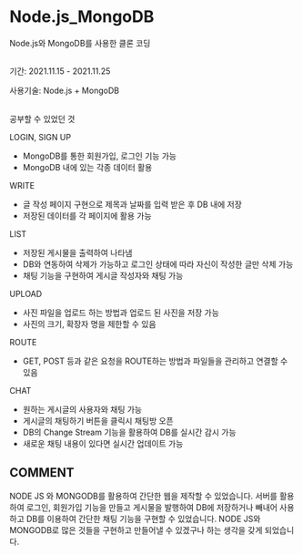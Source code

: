 # Node.js_MongoDB
Node.js와 MongoDB를 사용한 클론 코딩

## 
기간: 2021.11.15 - 2021.11.25

사용기술: Node.js + MongoDB

##
공부할 수 있었던 것 

LOGIN, SIGN UP
- MongoDB를 통한 회원가입, 로그인 기능 가능
- MongoDB 내에 있는 각종 데이터 활용

WRITE
- 글 작성 페이지 구현으로 제목과 날짜를 입력 받은 후 DB 내에 저장
- 저장된 데이터를 각 페이지에 활용 가능 

LIST
- 저장된 게시물을 출력하여 나타냄
- DB와 연동하여 삭제가 가능하고 로그인 상태에 따라 자신이 작성한 글만 삭제 가능
- 채팅 기능을 구현하여 게시글 작성자와 채팅 가능

UPLOAD
- 사진 파일을 업로드 하는 방법과 업로드 된 사진을 저장 가능
- 사진의 크기, 확장자 명을 제한할 수 있음

ROUTE
- GET, POST 등과 같은 요청을 ROUTE하는 방법과 파일들을 관리하고 연결할 수 있음

CHAT
- 원하는 게시글의 사용자와 채팅 가능
- 게시글의 채팅하기 버튼을 클릭시 채팅방 오픈
- DB의 Change Stream 기능을 활용하여 DB를 실시간 감시 가능
- 새로운 채팅 내용이 있다면 실시간 업데이트 가능 

## COMMENT

NODE JS 와 MONGODB를 활용하여 간단한 웹을 제작할 수 있었습니다.
서버를 활용하여 로그인, 회원가입 기능을 만들고 게시물을 발행하여 DB에 저장하거나 빼내어 사용하고
DB를 이용하여 간단한 채팅 기능을 구현할 수 있었습니다.
NODE JS와 MONGODB로 많은 것들을 구현하고 만들어낼 수 있겠구나 하는 생각을 갖게 되었습니다.

